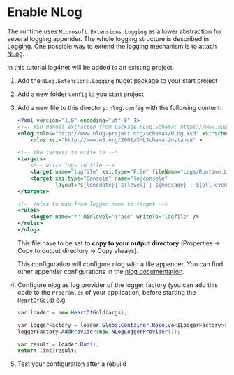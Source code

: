 # Enable NLog

The runtime uses `Microsoft.Extensions.Logging` as a lower abstraction for several logging appender. The whole logging structure is described in [Logging](../articles/Core/Logging.md).
One possible way to extend the logging mechanism is to attach [NLog](https://nlog-project.org/).

In this tutorial log4net will be added to an existing project.

1. Add the `NLog.Extensions.Logging` nuget package to your start project
2. Add a new folder `Config` to you start project
3. Add a new file to this directory: `nlog.config` with the following content:
    ````xml
    <?xml version="1.0" encoding="utf-8" ?>
    <!-- XSD manual extracted from package NLog.Schema: https://www.nuget.org/packages/NLog.Schema-->
    <nlog xmlns="http://www.nlog-project.org/schemas/NLog.xsd" xsi:schemaLocation="NLog NLog.xsd"
        xmlns:xsi="http://www.w3.org/2001/XMLSchema-instance" >

    <!-- the targets to write to -->
    <targets>
        <!-- write logs to file -->
        <target name="logfile" xsi:type="File" fileName="Logs/Runtime.Log" />
        <target xsi:type="Console" name="logconsole"
                layout="${longdate}| ${level} | ${message} | ${all-event-properties} ${exception:format=tostring}" />
    </targets>

    <!-- rules to map from logger name to target -->
    <rules>
        <logger name="*" minlevel="Trace" writeTo="logfile" />
    </rules>
    </nlog>
    ````

    This file have to be set to **copy to your output directory** (Properties -> Copy to output directory -> Copy always).

    This configuration will configure nlog with a file appender. You can find other appender configurations in the [nlog documentation](https://nlog-project.org/config/).
4. Configure nlog as log provider of the logger factory (you can add this code to the `Program.cs` of your application, before starting the `HeartOfGold`) e.g.
    ````cs
    var loader = new HeartOfGold(args);

    var loggerFactory = loader.GlobalContainer.Resolve<ILoggerFactory>();
    loggerFactory.AddProvider(new NLogLoggerProvider());

    var result = loader.Run();
    return (int)result;
    ````
5. Test your configuration after a rebuild
